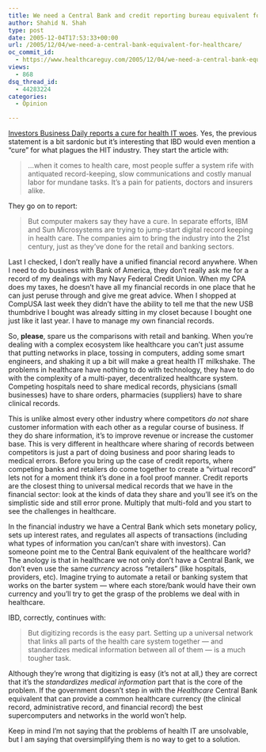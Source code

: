 ```yaml
---
title: We need a Central Bank and credit reporting bureau equivalent for healthcare
author: Shahid N. Shah
type: post
date: 2005-12-04T17:53:33+00:00
url: /2005/12/04/we-need-a-central-bank-equivalent-for-healthcare/
oc_commit_id:
  - https://www.healthcareguy.com/2005/12/04/we-need-a-central-bank-equivalent-for-healthcare/1478768948
views:
  - 868
dsq_thread_id:
  - 44283224
categories:
  - Opinion

---
```

[Investors Business Daily reports a cure for health IT woes][1]. Yes, the previous statement is a bit sardonic but it&#8217;s interesting that IBD would even mention a &#8220;cure&#8221; for what plagues the HIT industry. They start the article with:

> &#8230;when it comes to health care, most people suffer a system rife with antiquated record-keeping, slow communications and costly manual labor for mundane tasks. It&#8217;s a pain for patients, doctors and insurers alike. 

They go on to report:

> But computer makers say they have a cure. In separate efforts, IBM and Sun Microsystems are trying to jump-start digital record keeping in health care. The companies aim to bring the industry into the 21st century, just as they&#8217;ve done for the retail and banking sectors. 

Last I checked, I don&#8217;t really have a unified financial record anywhere. When I need to do business with Bank of America, they don&#8217;t really ask me for a record of my dealings with my Navy Federal Credit Union. When my CPA does my taxes, he doesn&#8217;t have all my financial records in one place that he can just peruse through and give me great advice. When I shopped at CompUSA last week they didn&#8217;t have the ability to tell me that the new USB thumbdrive I bought was already sitting in my closet because I bought one just like it last year. I have to manage my own financial records.

So, **please**, spare us the comparisons with retail and banking. When you&#8217;re dealing with a complex ecosystem like healthcare you can&#8217;t just assume that putting networks in place, tossing in computers, adding some smart engineers, and shaking it up a bit will make a great health IT milkshake. The problems in healthcare have nothing to do with technology, they have to do with the complexity of a multi-payer, decentralized healthcare system. Competing hospitals need to share medical records, physicians (small businesses) have to share orders, pharmacies (suppliers) have to share clinical records.

This is unlike almost every other industry where competitors _do not_ share customer information with each other as a regular course of business. If they do share information, it&#8217;s to improve revenue or increase the customer base. This is very different in healthcare where sharing of records between competitors is just a part of doing business and poor sharing leads to medical errors. Before you bring up the case of credit reports, where competing banks and retailers do come together to create a &#8220;virtual record&#8221; lets not for a moment think it&#8217;s done in a fool proof manner. Credit reports are the closest thing to universal medical records that we have in the financial sector: look at the kinds of data they share and you&#8217;ll see it&#8217;s on the simplistic side and still error prone. Multiply that multi-fold and you start to see the challenges in healthcare.

In the financial industry we have a Central Bank which sets monetary policy, sets up interest rates, and regulates all aspects of transactions (including what types of information you can/can&#8217;t share with investors). Can someone point me to the Central Bank equivalent of the healthcare world? The anology is that in healthcare we not only don&#8217;t have a Central Bank, we don&#8217;t even use the same _currency_ across &#8220;retailers&#8221; (like hospitals, providers, etc). Imagine trying to automate a retail or banking system that works on the barter system &#8212; where each store/bank would have their own currency and you&#8217;ll try to get the grasp of the problems we deal with in healthcare.

IBD, correctly, continues with:

> But digitizing records is the easy part. Setting up a universal network that links all parts of the health care system together — and standardizes medical information between all of them — is a much tougher task. 

Although they&#8217;re wrong that digitizing is easy (it&#8217;s not at all,) they are correct that it&#8217;s the _standardizes medical information_ part that is the core of the problem. If the government doesn&#8217;t step in with the _Healthcare_ Central Bank equivalent that can provide a common healthcare currency (the clinical record, administrative record, and financial record) the best supercomputers and networks in the world won&#8217;t help.

Keep in mind I&#8217;m not saying that the problems of health IT are unsolvable, but I am saying that oversimplifying them is no way to get to a solution.

 [1]: http://www.investors.com/editorial/IBDArticles.asp?artsec=17&artnum=1&issue=20051202